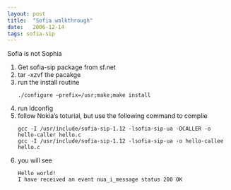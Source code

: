 ```yaml
---
layout: post
title:  "Sofia walkthrough"
date:   2006-12-14
tags: sofia-sip
---
```

Sofia is not Sophia
1. Get sofia-sip package from sf.net
1. tar -xzvf the pacakge
1. run the install routine
    ```shell
    ./configure –prefix=/usr;make;make install
    ```
1. run ldconfig
1. follow Nokia’s toturial, but use the following command to complie
    ```shell
    gcc -I /usr/include/sofia-sip-1.12 -lsofia-sip-ua -DCALLER -o hello-caller hello.c
    gcc -I /usr/include/sofia-sip-1.12 -lsofia-sip-ua -o hello-callee hello.c
    ```
1. you will see
    ```shell
    Hello world!
    I have received an event nua_i_message status 200 OK
    ```
